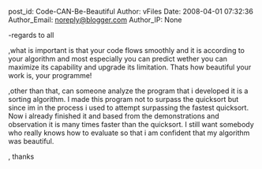 post_id: Code-CAN-Be-Beautiful
Author: vFiles
Date: 2008-04-01 07:32:36
Author_Email: noreply@blogger.com
Author_IP: None

-regards to all

,what is important is that your code flows smoothly and it is according to your algorithm and most especially you can predict wether  you can maximize its capability and upgrade its limitation. Thats how beautiful your work is, your programme!

,other than that, can someone analyze the program that i developed it is a sorting algorithm. I made this program not to surpass the quicksort but since im in the process i used to attempt surpassing the fastest quicksort. Now i already finished it and based from the demonstrations and observation it is many times faster than the quicksort. I still want somebody who really knows how to evaluate so that i am confident that my algorithm was beautiful.

, thanks
